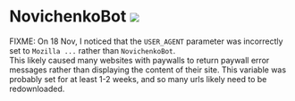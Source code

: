 # NovichenkoBot ![](https://travis-ci.org/mikeizbicki/NovichenkoBot.png?branch=master)


FIXME: 
On 18 Nov, I noticed that the `USER_AGENT` parameter was incorrectly set to `Mozilla ...` rather than `NovichenkoBot`.  
This likely caused many websites with paywalls to return paywall error messages rather than displaying the content of their site.
This variable was probably set for at least 1-2 weeks, and so many urls likely need to be redownloaded.

